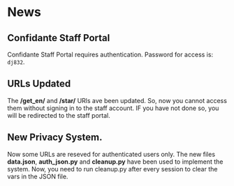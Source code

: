 # News

## Confidante Staff Portal
Confidante Staff Portal requires authentication. Password for access is: `dj832`.

## URLs Updated
The **/get_en/** and **/star/** URls ave been updated. So, now you cannot access them without signing in to the staff account. IF you have not done so, you will be redirected to the staff portal.

## New Privacy System.
Now some URLs are reseved for authenticated users only. The new files **data.json**, **auth_json.py** and **cleanup.py** have been used to implement the system. Now, you need to run cleanup.py after every session to clear the vars in the JSON file.
